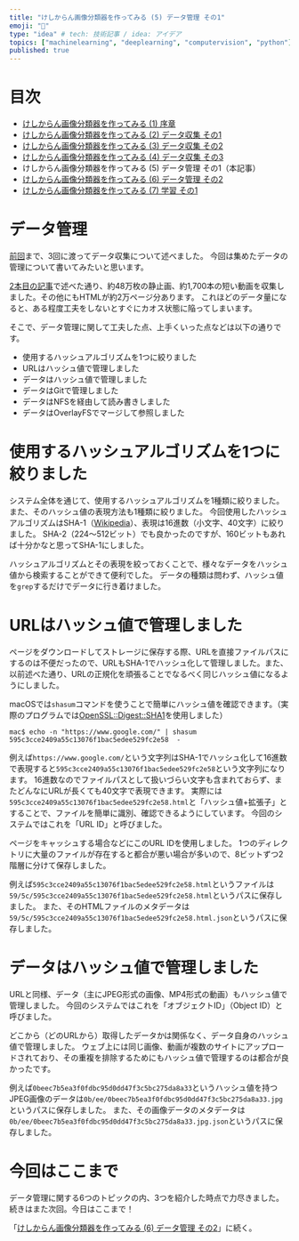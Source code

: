```yaml
---
title: "けしからん画像分類器を作ってみる (5) データ管理 その1"
emoji: "👙"
type: "idea" # tech: 技術記事 / idea: アイデア
topics: ["machinelearning", "deeplearning", "computervision", "python"]
published: true
---
```


# 目次

* [けしからん画像分類器を作ってみる (1) 序章](202102-pornography-classifier-1)
* [けしからん画像分類器を作ってみる (2) データ収集 その1](202102-pornography-classifier-2)
* [けしからん画像分類器を作ってみる (3) データ収集 その2](202102-pornography-classifier-3)
* [けしからん画像分類器を作ってみる (4) データ収集 その3](202103-pornography-classifier-4)
* けしからん画像分類器を作ってみる (5) データ管理 その1（本記事）
* [けしからん画像分類器を作ってみる (6) データ管理 その2](202103-pornography-classifier-6)
* [けしからん画像分類器を作ってみる (7) 学習 その1](202104-pornography-classifier-7)

# データ管理

[前回](202103-pornography-classifier-4)まで、3回に渡ってデータ収集について述べました。
今回は集めたデータの管理について書いてみたいと思います。

[2本目の記事](202102-pornography-classifier-2)で述べた通り、約48万枚の静止画、約1,700本の短い動画を収集しました。その他にもHTMLが約2万ページ分あります。
これほどのデータ量になると、ある程度工夫をしないとすぐにカオス状態に陥ってしまいます。

そこで、データ管理に関して工夫した点、上手くいった点などは以下の通りです。

* 使用するハッシュアルゴリズムを1つに絞りました
* URLはハッシュ値で管理しました
* データはハッシュ値で管理しました
* データはGitで管理しました
* データはNFSを経由して読み書きしました
* データはOverlayFSでマージして参照しました

# 使用するハッシュアルゴリズムを1つに絞りました

システム全体を通じて、使用するハッシュアルゴリズムを1種類に絞りました。また、そのハッシュ値の表現方法も1種類に絞りました。
今回使用したハッシュアルゴリズムはSHA-1（[Wikipedia](https://ja.wikipedia.org/wiki/SHA-1)）、表現は16進数（小文字、40文字）に絞りました。
SHA-2（224〜512ビット）でも良かったのですが、160ビットもあれば十分かなと思ってSHA-1にしました。

ハッシュアルゴリズムとその表現を絞っておくことで、様々なデータをハッシュ値から検索することができて便利でした。
データの種類は問わず、ハッシュ値を`grep`するだけでデータに行き着けました。

# URLはハッシュ値で管理しました

ページをダウンロードしてストレージに保存する際、URLを直接ファイルパスにするのは不便だったので、URLもSHA-1でハッシュ化して管理しました。また、以前述べた通り、URLの正規化を頑張ることでなるべく同じハッシュ値になるようにしました。

macOSでは`shasum`コマンドを使うことで簡単にハッシュ値を確認できます。（実際のプログラムでは[OpenSSL::Digest::SHA1](https://docs.ruby-lang.org/ja/latest/class/OpenSSL=3a=3aDigest=3a=3aSHA1.html)を使用しました）

```
mac$ echo -n "https://www.google.com/" | shasum
595c3cce2409a55c13076f1bac5edee529fc2e58  -
```

例えば`https://www.google.com/`という文字列はSHA-1でハッシュ化して16進数で表現すると`595c3cce2409a55c13076f1bac5edee529fc2e58`という文字列になります。
16進数なのでファイルパスとして扱いづらい文字も含まれておらず、またどんなにURLが長くても40文字で表現できます。
実際には`595c3cce2409a55c13076f1bac5edee529fc2e58.html`と「ハッシュ値+拡張子」とすることで、ファイルを簡単に識別、確認できるようにしています。
今回のシステムではこれを「URL ID」と呼びました。

ページをキャッシュする場合などにこのURL IDを使用しました。
1つのディレクトリに大量のファイルが存在すると都合が悪い場合が多いので、8ビットずつ2階層に分けて保存しました。

例えば`595c3cce2409a55c13076f1bac5edee529fc2e58.html`というファイルは`59/5c/595c3cce2409a55c13076f1bac5edee529fc2e58.html`というパスに保存しました。
また、そのHTMLファイルのメタデータは`59/5c/595c3cce2409a55c13076f1bac5edee529fc2e58.html.json`というパスに保存しました。

# データはハッシュ値で管理しました

URLと同様、データ（主にJPEG形式の画像、MP4形式の動画）もハッシュ値で管理しました。
今回のシステムではこれを「オブジェクトID」（Object ID）と呼びました。

どこから（どのURLから）取得したデータかは関係なく、データ自身のハッシュ値で管理しました。
ウェブ上には同じ画像、動画が複数のサイトにアップロードされており、その重複を排除するためにもハッシュ値で管理するのは都合が良かったです。

例えば`0beec7b5ea3f0fdbc95d0dd47f3c5bc275da8a33`というハッシュ値を持つJPEG画像のデータは`0b/ee/0beec7b5ea3f0fdbc95d0dd47f3c5bc275da8a33.jpg`というパスに保存しました。
また、その画像データのメタデータは`0b/ee/0beec7b5ea3f0fdbc95d0dd47f3c5bc275da8a33.jpg.json`というパスに保存しました。

# 今回はここまで

データ管理に関する6つのトピックの内、3つを紹介した時点で力尽きました。
続きはまた次回。今日はここまで！

「[けしからん画像分類器を作ってみる (6) データ管理 その2](202103-pornography-classifier-6)」に続く。
